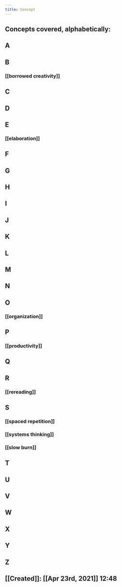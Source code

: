 ```yaml
---
title: Concept
---
```


## Concepts covered, alphabetically:
## A
## B
### [[borrowed creativity]]
## C
## D
## E
### [[elaboration]]
## F
## G
## H
## I
## J
## K
## L
## M
## N
## O
### [[organization]]
## P
### [[productivity]]
## Q
## R
### [[rereading]]
## S
### [[spaced repetition]]
### [[systems thinking]]
### [[slow burn]]
## T
## U
## V
## W
## X
## Y
## Z
##
## [[Created]]: [[Apr 23rd, 2021]] 12:48
##

